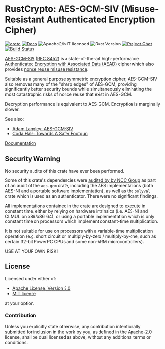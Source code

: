 # RustCrypto: AES-GCM-SIV (Misuse-Resistant Authenticated Encryption Cipher)

[![crate][crate-image]][crate-link]
[![Docs][docs-image]][docs-link]
![Apache2/MIT licensed][license-image]
![Rust Version][rustc-image]
[![Project Chat][chat-image]][chat-link]
[![Build Status][build-image]][build-link]

[AES-GCM-SIV][1] ([RFC 8452][2]) is a state-of-the-art high-performance
[Authenticated Encryption with Associated Data (AEAD)][3] cipher which also
provides [nonce reuse misuse resistance][4].

Suitable as a general purpose symmetric encryption cipher, AES-GCM-SIV also
removes many of the "sharp edges" of AES-GCM, providing significantly better
security bounds while simultaneously eliminating the most catastrophic risks
of nonce reuse that exist in AES-GCM.

Decryption performance is equivalent to AES-GCM.
Encryption is marginally slower.

See also:

- [Adam Langley: AES-GCM-SIV][5]
- [Coda Hale: Towards A Safer Footgun][6]

[Documentation][docs-link]

## Security Warning

No security audits of this crate have ever been performed.

Some of this crate's dependencies were [audited by by NCC Group][7] as part of
an audit of the `aes-gcm` crate, including the AES implementations (both AES-NI
and a portable software implementation), as well as the `polyval` crate which
is used as an authenticator. There were no significant findings.

All implementations contained in the crate are designed to execute in constant
time, either by relying on hardware intrinsics (i.e. AES-NI and CLMUL on
x86/x86_64), or using a portable implementation which is only constant time
on processors which implement constant-time multiplication.

It is not suitable for use on processors with a variable-time multiplication
operation (e.g. short circuit on multiply-by-zero / multiply-by-one, such as
certain 32-bit PowerPC CPUs and some non-ARM microcontrollers).

USE AT YOUR OWN RISK!

## License

Licensed under either of:

- [Apache License, Version 2.0](https://www.apache.org/licenses/LICENSE-2.0)
- [MIT license](https://opensource.org/licenses/MIT)

at your option.

### Contribution

Unless you explicitly state otherwise, any contribution intentionally submitted
for inclusion in the work by you, as defined in the Apache-2.0 license, shall be
dual licensed as above, without any additional terms or conditions.

[//]: # (badges)

[crate-image]: https://img.shields.io/crates/v/aes-gcm-siv
[crate-link]: https://crates.io/crates/aes-gcm-siv
[docs-image]: https://docs.rs/aes-gcm-siv/badge.svg
[docs-link]: https://docs.rs/aes-gcm-siv/
[license-image]: https://img.shields.io/badge/license-Apache2.0/MIT-blue.svg
[rustc-image]: https://img.shields.io/badge/rustc-1.85+-blue.svg
[chat-image]: https://img.shields.io/badge/zulip-join_chat-blue.svg
[chat-link]: https://rustcrypto.zulipchat.com/#narrow/stream/260038-AEADs
[build-image]: https://github.com/RustCrypto/AEADs/workflows/aes-gcm-siv/badge.svg?branch=master&event=push
[build-link]: https://github.com/RustCrypto/AEADs/actions

[//]: # (general links)

[1]: https://en.wikipedia.org/wiki/AES-GCM-SIV
[2]: https://tools.ietf.org/html/rfc8452
[3]: https://en.wikipedia.org/wiki/Authenticated_encryption
[4]: https://github.com/miscreant/meta/wiki/Nonce-Reuse-Misuse-Resistance
[5]: https://www.imperialviolet.org/2017/05/14/aesgcmsiv.html
[6]: https://codahale.com/towards-a-safer-footgun/
[7]: https://research.nccgroup.com/2020/02/26/public-report-rustcrypto-aes-gcm-and-chacha20poly1305-implementation-review/
